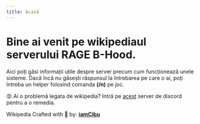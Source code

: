 ```yaml
---
title: Acasă
---
```


# Bine ai venit pe wikipediaul serverului **RAGE B-Hood**. 

Aici poți găsi informații utile despre server precum cum funcționează unele sisteme. Dacă încă nu găsești răspunsul la întrebarea pe care o ai, poți întreba un helper folosind comanda **(/n)** pe joc.

😡 Ai o problemă legata de wikipedia? Intră pe [acest](https://discord.gg/vxwsH733mH) server de discord pentru a o remedia.

Wikipedia Crafted with 💖 by: **[iamCibu](https://github.com/cibucristi)**

<script setup>
import Contributors from './.vitepress/Contributors.vue'
</script>

<Contributors />
